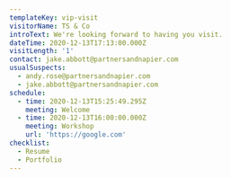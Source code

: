 ```yaml
---
templateKey: vip-visit
visitorName: TS & Co
introText: We're looking forward to having you visit.
dateTime: 2020-12-13T17:13:00.000Z
visitLength: '1'
contact: jake.abbott@partnersandnapier.com
usualSuspects:
  - andy.rose@partnersandnapier.com
  - jake.abbott@partnersandnapier.com
schedule:
  - time: 2020-12-13T15:25:49.295Z
    meeting: Welcome
  - time: 2020-12-13T16:00:00.000Z
    meeting: Workshop
    url: 'https://google.com'
checklist:
  - Resume
  - Portfolio
---
```

